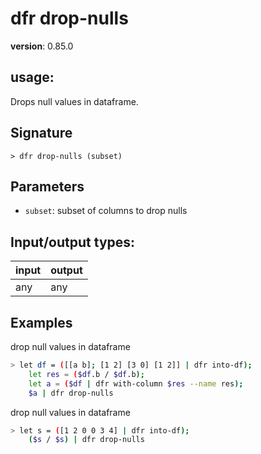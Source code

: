 # dfr drop-nulls

**version**: 0.85.0

## **usage**:

Drops null values in dataframe.

## Signature

`> dfr drop-nulls (subset)`

## Parameters

- `subset`: subset of columns to drop nulls

## Input/output types:

| input | output |
| ----- | ------ |
| any   | any    |

## Examples

drop null values in dataframe

```bash
> let df = ([[a b]; [1 2] [3 0] [1 2]] | dfr into-df);
    let res = ($df.b / $df.b);
    let a = ($df | dfr with-column $res --name res);
    $a | dfr drop-nulls
```

drop null values in dataframe

```bash
> let s = ([1 2 0 0 3 4] | dfr into-df);
    ($s / $s) | dfr drop-nulls
```
